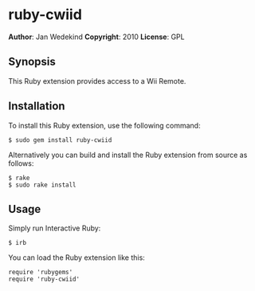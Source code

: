ruby-cwiid
==========

**Author**:       Jan Wedekind
**Copyright**:    2010
**License**:      GPL

Synopsis
--------

This Ruby extension provides access to a Wii Remote.

Installation
------------

To install this Ruby extension, use the following command:

    $ sudo gem install ruby-cwiid

Alternatively you can build and install the Ruby extension from source as follows:

    $ rake
    $ sudo rake install

Usage
-----

Simply run Interactive Ruby:

    $ irb

You can load the Ruby extension like this:

    require 'rubygems'
    require 'ruby-cwiid'


